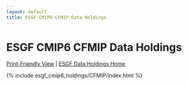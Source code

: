 ```yaml
---
layout: default
title: ESGF CMIP6 CFMIP Data Holdings
---
```


# ESGF CMIP6 CFMIP Data Holdings

[Print-Friendly View](print_view.html)  \|  [ESGF Data Holdings Home](../)

{% include esgf_cmip6_holdings/CFMIP/index.html %}
